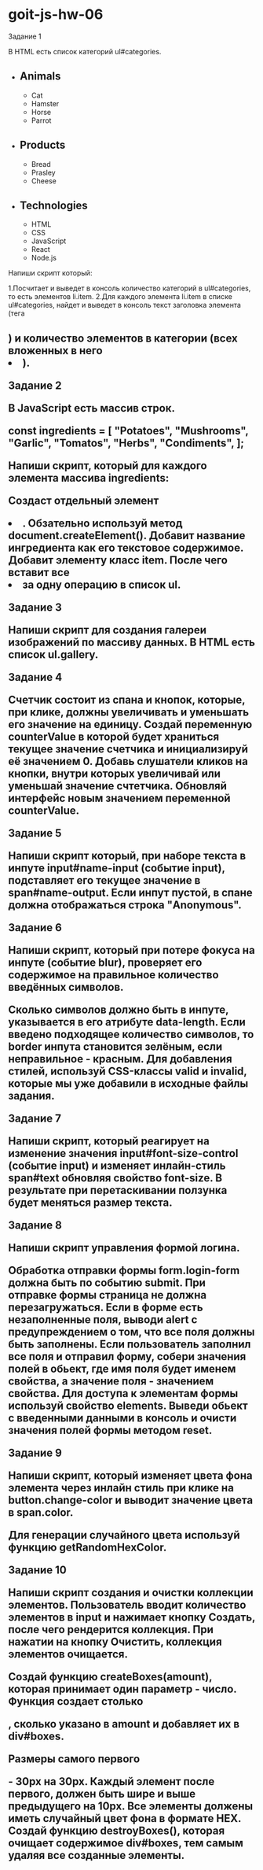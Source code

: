 # goit-js-hw-06

Задание 1​

В HTML есть список категорий ul#categories.

<ul id="categories">
  <li class="item">
    <h2>Animals</h2>
    <ul>
      <li>Cat</li>
      <li>Hamster</li>
      <li>Horse</li>
      <li>Parrot</li>
    </ul>
  </li>
  <li class="item">
    <h2>Products</h2>
    <ul>
      <li>Bread</li>
      <li>Prasley</li>
      <li>Cheese</li>
    </ul>
  </li>
  <li class="item">
    <h2>Technologies</h2>
    <ul>
      <li>HTML</li>
      <li>CSS</li>
      <li>JavaScript</li>
      <li>React</li>
      <li>Node.js</li>
    </ul>
  </li>
</ul>

Напиши скрипт который:

1.Посчитает и выведет в консоль количество категорий в ul#categories, то есть элементов li.item.
2.Для каждого элемента li.item в списке ul#categories, найдет и выведет в консоль текст заголовка
элемента (тега <h2>) и количество элементов в категории (всех вложенных в него <li>).

Задание 2

<ul id="ingredients"></ul>

В JavaScript есть массив строк.

const ingredients = [ "Potatoes", "Mushrooms", "Garlic", "Tomatos", "Herbs", "Condiments", ];

Напиши скрипт, который для каждого элемента массива ingredients:

Создаст отдельный элемент <li>. Обзательно используй метод document.createElement(). Добавит
название ингредиента как его текстовое содержимое. Добавит элементу класс item. После чего вставит
все <li> за одну операцию в список ul.

Задание 3​

Напиши скрипт для создания галереи изображений по массиву данных. В HTML есть список ul.gallery.

<ul class="gallery"></ul>

Задание 4​

Счетчик состоит из спана и кнопок, которые, при клике, должны увеличивать и уменьшать его значение
на единицу. Создай переменную counterValue в которой будет храниться текущее значение счетчика и
инициализируй её значением 0. Добавь слушатели кликов на кнопки, внутри которых увеличивай или
уменьшай значение счтетчика. Обновляй интерфейс новым значением переменной counterValue.

Задание 5​

Напиши скрипт который, при наборе текста в инпуте input#name-input (событие input), подставляет его
текущее значение в span#name-output. Если инпут пустой, в спане должна отображаться строка
"Anonymous".

Задание 6​

Напиши скрипт, который при потере фокуса на инпуте (событие blur), проверяет его содержимое на
правильное количество введённых символов.

Сколько символов должно быть в инпуте, указывается в его атрибуте data-length. Если введено
подходящее количество символов, то border инпута становится зелёным, если неправильное - красным.
Для добавления стилей, используй CSS-классы valid и invalid, которые мы уже добавили в исходные
файлы задания.

Задание 7​

Напиши скрипт, который реагирует на изменение значения input#font-size-control (событие input) и
изменяет инлайн-стиль span#text обновляя свойство font-size. В результате при перетаскивании
ползунка будет меняться размер текста.

Задание 8​

Напиши скрипт управления формой логина.

Обработка отправки формы form.login-form должна быть по событию submit. При отправке формы страница
не должна перезагружаться. Если в форме есть незаполненные поля, выводи alert с предупреждением о
том, что все поля должны быть заполнены. Если пользователь заполнил все поля и отправил форму,
собери значения полей в обьект, где имя поля будет именем свойства, а значение поля - значением
свойства. Для доступа к элементам формы используй свойство elements. Выведи обьект с введенными
данными в консоль и очисти значения полей формы методом reset.

Задание 9​

Напиши скрипт, который изменяет цвета фона элемента <body> через инлайн стиль при клике на
button.change-color и выводит значение цвета в span.color.

Для генерации случайного цвета используй функцию getRandomHexColor.

Задание 10 ​

Напиши скрипт создания и очистки коллекции элементов. Пользователь вводит количество элементов в
input и нажимает кнопку Создать, после чего рендерится коллекция. При нажатии на кнопку Очистить,
коллекция элементов очищается.

Создай функцию createBoxes(amount), которая принимает один параметр - число. Функция создает столько

<div>, сколько указано в amount и добавляет их в div#boxes.

Размеры самого первого <div> - 30px на 30px. Каждый элемент после первого, должен быть шире и выше
предыдущего на 10px. Все элементы должены иметь случайный цвет фона в формате HEX. Создай функцию
destroyBoxes(), которая очищает содержимое div#boxes, тем самым удаляя все созданные элементы.
